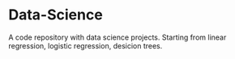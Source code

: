 # Data-Science
A code repository with data science projects. 
Starting from linear regression, logistic regression, desicion trees.
